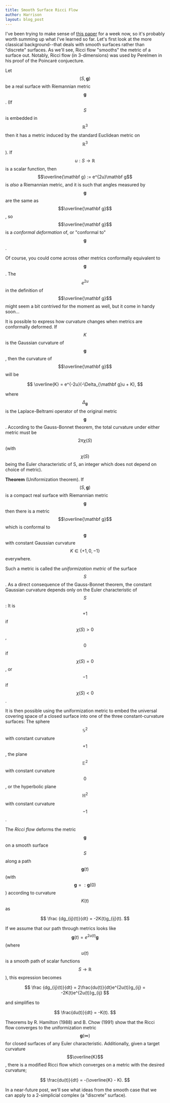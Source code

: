 ```yaml
---
title: Smooth Surface Ricci Flow
author: Harrison
layout: blog_post
---
```


I've been trying to make sense of
[this paper](http://http://arxiv.org/abs/1401.0401) for a week now, so
it's probably worth summing up what I've learned so far. Let's first
look at the more classical background--that deals with smooth surfaces
rather than "discrete" surfaces. As we'll see, Ricci flow "smooths"
the metric of a surface out. Notably, Ricci flow (in
3-dimensions) was used by Perelmen in his proof of the Poincar&eacute;
conjuecture.

Let $$(S, \mathbf g)$$ be a real surface with Riemannian metric
$$\mathbf g$$. (If $$S$$ is embedded in $$\mathbb R^3$$ then it has a
metric induced by the standard Euclidean metric on $$\mathbb
R^3$$). If $$u: S \to \mathbb{R}$$ is a scalar function, then
$$\overline{\mathbf g} := e^{2u}\mathbf g$$ is *also* a Riemannian
metric, and it is such that angles measured by $$\mathbf g$$ are the
same as $$\overline{\mathbf g}$$, so $$\overline{\mathbf g}$$ is a
*conformal deformation* of, or "conformal to" $$\mathbf g$$.

Of course, you could come across other metrics conformally equivalent
to $$\mathbf g$$. The $$e^{2u}$$ in the definition of
$$\overline{\mathbf g}$$ might seem a bit contrived for the moment as
well, but it come in handy soon...

It is possible to express how curvature changes when metrics are
conformally deformed. If $$K$$ is the Gaussian curvature of $$\mathbf
g$$, then the curvature of $$\overline{\mathbf g}$$ will be

$$ \overline{K} = e^{-2u}(-\Delta_{\mathbf g}u + K), $$

where $$\Delta_{\mathbf g}$$ is the Laplace-Beltrami operator of the
original metric $$\mathbf g$$. According to the Gauss-Bonnet theorem,
the total curvature under either metric must be $$2 \pi \chi(S)$$
(with $$\chi(S)$$ being the Euler characteristic of S, an integer
which does not depend on choice of metric).

**Theorem** (Uniformization theorem). If $$(S, \mathbf g)$$ is a
  compact real surface with Riemannian metric $$\mathbf g$$ then there
  is a metric $$\overline{\mathbf g}$$ which is conformal to $$\mathbf
  g$$ with constant Gaussian curvature $$K \in \{+1, 0, -1\}$$
  everywhere.

Such a metric is called the *uniformization metric* of the surface
$$S$$. As a direct consequence of the Gauss-Bonnet theorem, the
constant Gaussian curvature depends only on the Euler characteristic
of $$S$$: It is $$+1$$ if $$\chi(S) > 0$$, $$0$$ if $$\chi(S) = 0$$,
or $$-1$$ if $$\chi(S) < 0$$.

It is then possible using the uniformization metric to embed the
universal covering space of a closed surface into one of the three
constant-curvature surfaces: The sphere $$\mathbb S^2$$ with constant
curvature $$+1$$, the plane $$\mathbb E^2$$ with constant curvature
$$0$$, or the hyperbolic plane $$\mathbb H^2$$ with constant curvature
$$-1$$.

The *Ricci flow* deforms the metric $$\mathbf g$$ on a smooth surface
$$S$$ along a path $$\mathbf g(t)$$ (with $$\mathbf g =: \mathbf g(0)$$)
according to curvature $$K(t)$$ as

$$ \frac {dg_{ij}(t)}{dt} = -2K(t)g_{ij}(t). $$

If we assume that our path through metrics looks like $$\mathbf g(t) =
e^{2u(t)}\mathbf g$$ (where $$u(t)$$ is a smooth path of scalar
functions $$S \to \mathbb R$$), this expression becomes

$$ \frac {dg_{ij}(t)}{dt} = 2\frac{du(t)}{dt}e^{2u(t)}g_{ij} = -2K(t)e^{2u(t)}g_{ij} $$

and simplifies to

$$ \frac{du(t)}{dt} = -K(t). $$

Theorems by R. Hamilton (1988) and B. Chow (1991) show that the Ricci flow
converges to the uniformization metric $$\mathbf g(\infty)$$ for
closed surfaces of any Euler characteristic. Additionally, given a
target curvature $$\overline{K}$$, there is a modified Ricci flow which
converges on a metric with the desired curvature;

$$ \frac{du(t)}{dt} = -(\overline{K} - K). $$

In a near-future post, we'll see what ideas from the smooth case that
we can apply to a 2-simplicial complex (a "discrete" surface).
